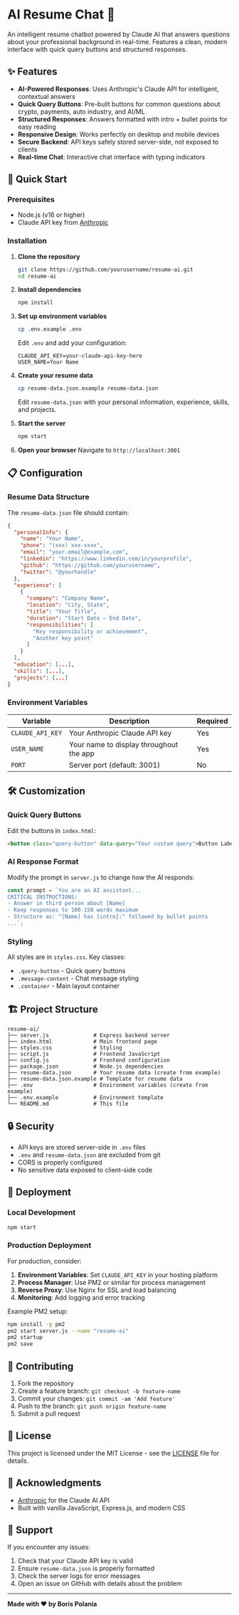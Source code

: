 # AI Resume Chat 🤖

An intelligent resume chatbot powered by Claude AI that answers questions about your professional background in real-time. Features a clean, modern interface with quick query buttons and structured responses.

## ✨ Features

- **AI-Powered Responses**: Uses Anthropic's Claude API for intelligent, contextual answers
- **Quick Query Buttons**: Pre-built buttons for common questions about crypto, payments, auto industry, and AI/ML
- **Structured Responses**: Answers formatted with intro + bullet points for easy reading
- **Responsive Design**: Works perfectly on desktop and mobile devices
- **Secure Backend**: API keys safely stored server-side, not exposed to clients
- **Real-time Chat**: Interactive chat interface with typing indicators

## 🚀 Quick Start

### Prerequisites

- Node.js (v16 or higher)
- Claude API key from [Anthropic](https://console.anthropic.com/)

### Installation

1. **Clone the repository**
   ```bash
   git clone https://github.com/yourusername/resume-ai.git
   cd resume-ai
   ```

2. **Install dependencies**
   ```bash
   npm install
   ```

3. **Set up environment variables**
   ```bash
   cp .env.example .env
   ```
   Edit `.env` and add your configuration:
   ```
   CLAUDE_API_KEY=your-claude-api-key-here
   USER_NAME=Your Name
   ```

4. **Create your resume data**
   ```bash
   cp resume-data.json.example resume-data.json
   ```
   Edit `resume-data.json` with your personal information, experience, skills, and projects.

5. **Start the server**
   ```bash
   npm start
   ```

6. **Open your browser**
   Navigate to `http://localhost:3001`

## 📋 Configuration

### Resume Data Structure

The `resume-data.json` file should contain:

```json
{
  "personalInfo": {
    "name": "Your Name",
    "phone": "(xxx) xxx-xxxx", 
    "email": "your.email@example.com",
    "linkedin": "https://www.linkedin.com/in/yourprofile",
    "github": "https://github.com/yourusername",
    "twitter": "@yourhandle"
  },
  "experience": [
    {
      "company": "Company Name",
      "location": "City, State",
      "title": "Your Title",
      "duration": "Start Date – End Date",
      "responsibilities": [
        "Key responsibility or achievement",
        "Another key point"
      ]
    }
  ],
  "education": [...],
  "skills": [...],
  "projects": [...]
}
```

### Environment Variables

| Variable | Description | Required |
|----------|-------------|----------|
| `CLAUDE_API_KEY` | Your Anthropic Claude API key | Yes |
| `USER_NAME` | Your name to display throughout the app | Yes |
| `PORT` | Server port (default: 3001) | No |

## 🛠️ Customization

### Quick Query Buttons

Edit the buttons in `index.html`:

```html
<button class="query-button" data-query="Your custom query">Button Label</button>
```

### AI Response Format

Modify the prompt in `server.js` to change how the AI responds:

```javascript
const prompt = `You are an AI assistant...
CRITICAL INSTRUCTIONS:
- Answer in third person about [Name]
- Keep responses to 100-150 words maximum
- Structure as: "[Name] has [intro]:" followed by bullet points
...`;
```

### Styling

All styles are in `styles.css`. Key classes:
- `.query-button` - Quick query buttons
- `.message-content` - Chat message styling
- `.container` - Main layout container

## 🏗️ Project Structure

```
resume-ai/
├── server.js              # Express backend server
├── index.html             # Main frontend page
├── styles.css             # Styling
├── script.js              # Frontend JavaScript
├── config.js              # Frontend configuration
├── package.json           # Node.js dependencies
├── resume-data.json       # Your resume data (create from example)
├── resume-data.json.example # Template for resume data
├── .env                   # Environment variables (create from example)
├── .env.example           # Environment template
└── README.md              # This file
```

## 🔒 Security

- API keys are stored server-side in `.env` files
- `.env` and `resume-data.json` are excluded from git
- CORS is properly configured
- No sensitive data exposed to client-side code

## 🚀 Deployment

### Local Development
```bash
npm start
```

### Production Deployment

For production, consider:

1. **Environment Variables**: Set `CLAUDE_API_KEY` in your hosting platform
2. **Process Manager**: Use PM2 or similar for process management
3. **Reverse Proxy**: Use Nginx for SSL and load balancing
4. **Monitoring**: Add logging and error tracking

Example PM2 setup:
```bash
npm install -g pm2
pm2 start server.js --name "resume-ai"
pm2 startup
pm2 save
```

## 🤝 Contributing

1. Fork the repository
2. Create a feature branch: `git checkout -b feature-name`
3. Commit your changes: `git commit -am 'Add feature'`
4. Push to the branch: `git push origin feature-name`
5. Submit a pull request

## 📄 License

This project is licensed under the MIT License - see the [LICENSE](LICENSE) file for details.

## 🙏 Acknowledgments

- [Anthropic](https://www.anthropic.com/) for the Claude AI API
- Built with vanilla JavaScript, Express.js, and modern CSS

## 🐛 Support

If you encounter any issues:

1. Check that your Claude API key is valid
2. Ensure `resume-data.json` is properly formatted
3. Check the server logs for error messages
4. Open an issue on GitHub with details about the problem

---

**Made with ❤️ by Boris Polania**